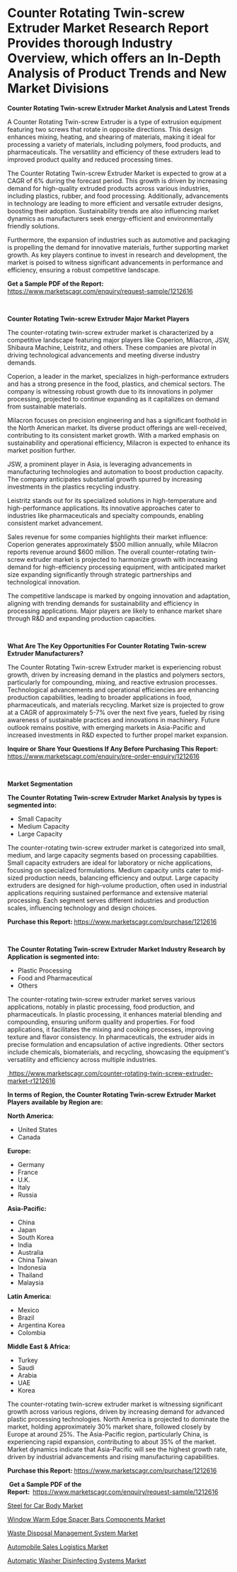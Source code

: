 <p><h1>Counter Rotating Twin-screw Extruder Market Research Report Provides thorough Industry Overview, which offers an In-Depth Analysis of Product Trends and New Market Divisions</h1></p><p><strong>Counter Rotating Twin-screw Extruder Market Analysis and Latest Trends</strong></p>
<p><p>A Counter Rotating Twin-screw Extruder is a type of extrusion equipment featuring two screws that rotate in opposite directions. This design enhances mixing, heating, and shearing of materials, making it ideal for processing a variety of materials, including polymers, food products, and pharmaceuticals. The versatility and efficiency of these extruders lead to improved product quality and reduced processing times.</p><p>The Counter Rotating Twin-screw Extruder Market is expected to grow at a CAGR of 6% during the forecast period. This growth is driven by increasing demand for high-quality extruded products across various industries, including plastics, rubber, and food processing. Additionally, advancements in technology are leading to more efficient and versatile extruder designs, boosting their adoption. Sustainability trends are also influencing market dynamics as manufacturers seek energy-efficient and environmentally friendly solutions.</p><p>Furthermore, the expansion of industries such as automotive and packaging is propelling the demand for innovative materials, further supporting market growth. As key players continue to invest in research and development, the market is poised to witness significant advancements in performance and efficiency, ensuring a robust competitive landscape.</p></p>
<p><strong>Get a Sample PDF of the Report:&nbsp;</strong> <a href="https://www.marketscagr.com/enquiry/request-sample/1212616?utm_campaign=2114&utm_medium=2&utm_source=Github&utm_content=ia&utm_term=24032025&utm_id=counter-rotating-twin-screw-extruder">https://www.marketscagr.com/enquiry/request-sample/1212616</a></p>
<p>&nbsp;</p>
<p><strong>Counter Rotating Twin-screw Extruder Major Market Players</strong></p>
<p><p>The counter-rotating twin-screw extruder market is characterized by a competitive landscape featuring major players like Coperion, Milacron, JSW, Shibaura Machine, Leistritz, and others. These companies are pivotal in driving technological advancements and meeting diverse industry demands.</p><p>Coperion, a leader in the market, specializes in high-performance extruders and has a strong presence in the food, plastics, and chemical sectors. The company is witnessing robust growth due to its innovations in polymer processing, projected to continue expanding as it capitalizes on demand from sustainable materials.</p><p>Milacron focuses on precision engineering and has a significant foothold in the North American market. Its diverse product offerings are well-received, contributing to its consistent market growth. With a marked emphasis on sustainability and operational efficiency, Milacron is expected to enhance its market position further.</p><p>JSW, a prominent player in Asia, is leveraging advancements in manufacturing technologies and automation to boost production capacity. The company anticipates substantial growth spurred by increasing investments in the plastics recycling industry.</p><p>Leistritz stands out for its specialized solutions in high-temperature and high-performance applications. Its innovative approaches cater to industries like pharmaceuticals and specialty compounds, enabling consistent market advancement.</p><p>Sales revenue for some companies highlights their market influence: Coperion generates approximately $500 million annually, while Milacron reports revenue around $600 million. The overall counter-rotating twin-screw extruder market is projected to harmonize growth with increasing demand for high-efficiency processing equipment, with anticipated market size expanding significantly through strategic partnerships and technological innovation.</p><p>The competitive landscape is marked by ongoing innovation and adaptation, aligning with trending demands for sustainability and efficiency in processing applications. Major players are likely to enhance market share through R&D and expanding production capacities.</p></p>
<p>&nbsp;</p>
<p><strong>What Are The Key Opportunities For Counter Rotating Twin-screw Extruder Manufacturers?</strong></p>
<p><p>The Counter Rotating Twin-screw Extruder market is experiencing robust growth, driven by increasing demand in the plastics and polymers sectors, particularly for compounding, mixing, and reactive extrusion processes. Technological advancements and operational efficiencies are enhancing production capabilities, leading to broader applications in food, pharmaceuticals, and materials recycling. Market size is projected to grow at a CAGR of approximately 5-7% over the next five years, fueled by rising awareness of sustainable practices and innovations in machinery. Future outlook remains positive, with emerging markets in Asia-Pacific and increased investments in R&D expected to further propel market expansion.</p></p>
<p><strong>Inquire or Share Your Questions If Any Before Purchasing This Report:</strong> <a href="https://www.marketscagr.com/enquiry/pre-order-enquiry/1212616?utm_campaign=2114&utm_medium=2&utm_source=Github&utm_content=ia&utm_term=24032025&utm_id=counter-rotating-twin-screw-extruder">https://www.marketscagr.com/enquiry/pre-order-enquiry/1212616</a></p>
<p>&nbsp;</p>
<p><strong>Market Segmentation</strong></p>
<p><strong>The Counter Rotating Twin-screw Extruder Market Analysis by types is segmented into:</strong></p>
<p><ul><li>Small Capacity</li><li>Medium Capacity</li><li>Large Capacity</li></ul></p>
<p><p>The counter-rotating twin-screw extruder market is categorized into small, medium, and large capacity segments based on processing capabilities. Small capacity extruders are ideal for laboratory or niche applications, focusing on specialized formulations. Medium capacity units cater to mid-sized production needs, balancing efficiency and output. Large capacity extruders are designed for high-volume production, often used in industrial applications requiring sustained performance and extensive material processing. Each segment serves different industries and production scales, influencing technology and design choices.</p></p>
<p><strong>Purchase this Report:&nbsp;</strong><a href="https://www.marketscagr.com/purchase/1212616?utm_campaign=2114&utm_medium=2&utm_source=Github&utm_content=ia&utm_term=24032025&utm_id=counter-rotating-twin-screw-extruder">https://www.marketscagr.com/purchase/1212616</a></p>
<p>&nbsp;</p>
<p><strong>The Counter Rotating Twin-screw Extruder Market Industry Research by Application is segmented into:</strong></p>
<p><ul><li>Plastic Processing</li><li>Food and Pharmaceutical</li><li>Others</li></ul></p>
<p><p>The counter-rotating twin-screw extruder market serves various applications, notably in plastic processing, food production, and pharmaceuticals. In plastic processing, it enhances material blending and compounding, ensuring uniform quality and properties. For food applications, it facilitates the mixing and cooking processes, improving texture and flavor consistency. In pharmaceuticals, the extruder aids in precise formulation and encapsulation of active ingredients. Other sectors include chemicals, biomaterials, and recycling, showcasing the equipment's versatility and efficiency across multiple industries.</p></p>
<p><a href="https://www.marketscagr.com/counter-rotating-twin-screw-extruder-market-r1212616?utm_campaign=2114&utm_medium=2&utm_source=Github&utm_content=ia&utm_term=24032025&utm_id=counter-rotating-twin-screw-extruder">&nbsp;https://www.marketscagr.com/counter-rotating-twin-screw-extruder-market-r1212616</a></p>
<p><strong>In terms of Region, the Counter Rotating Twin-screw Extruder Market Players available by Region are:</strong></p>
<p>
    <p> <strong> North America: </strong>
        <ul>
            <li>United States</li>
            <li>Canada</li>
        </ul>
        </p> 
    <p> <strong> Europe: </strong>
        <ul>
            <li>Germany</li>
            <li>France</li>
            <li>U.K.</li>
            <li>Italy</li>
            <li>Russia</li>
        </ul>
        </p> 
    <p> <strong> Asia-Pacific: </strong>
        <ul>
            <li>China</li>
            <li>Japan</li>
            <li>South Korea</li>
            <li>India</li>
            <li>Australia</li>
            <li>China Taiwan</li>
            <li>Indonesia</li>
            <li>Thailand</li>
            <li>Malaysia</li>
        </ul>
        </p> 
    <p> <strong> Latin America: </strong>
        <ul>
            <li>Mexico</li>
            <li>Brazil</li>
            <li>Argentina Korea</li>
            <li>Colombia</li>
        </ul>
        </p> 
    <p> <strong> Middle East & Africa: </strong>
        <ul>
            <li>Turkey</li>
            <li>Saudi</li>
            <li>Arabia</li>
            <li>UAE</li>
            <li>Korea</li>
        </ul>
    </p>
    </p>
<p><p>The counter-rotating twin-screw extruder market is witnessing significant growth across various regions, driven by increasing demand for advanced plastic processing technologies. North America is projected to dominate the market, holding approximately 30% market share, followed closely by Europe at around 25%. The Asia-Pacific region, particularly China, is experiencing rapid expansion, contributing to about 35% of the market. Market dynamics indicate that Asia-Pacific will see the highest growth rate, driven by industrial advancements and rising manufacturing capabilities.</p></p>
<p><strong>Purchase this Report: </strong><a href="https://www.marketscagr.com/purchase/1212616?utm_campaign=2114&utm_medium=2&utm_source=Github&utm_content=ia&utm_term=24032025&utm_id=counter-rotating-twin-screw-extruder">https://www.marketscagr.com/purchase/1212616</a></p>
<p>&nbsp;<strong>Get a Sample PDF of the Report:&nbsp;&nbsp;</strong><a href="https://www.marketscagr.com/enquiry/request-sample/1212616?utm_campaign=2114&utm_medium=2&utm_source=Github&utm_content=ia&utm_term=24032025&utm_id=counter-rotating-twin-screw-extruder">https://www.marketscagr.com/enquiry/request-sample/1212616</a></p>
<p><strong></strong></p>
<p><p><a href="https://github.com/shamyzinniwl/Market-Research-Report-List-1/blob/main/steel-for-car-body-market.md?utm_campaign=2114&utm_medium=2&utm_source=Github&utm_content=ia&utm_term=24032025&utm_id=counter-rotating-twin-screw-extruder">Steel for Car Body Market</a></p><p><a href="https://github.com/beroxiluwaya/Market-Research-Report-List-1/blob/main/window-warm-edge-spacer-bars-components-market.md?utm_campaign=2114&utm_medium=2&utm_source=Github&utm_content=ia&utm_term=24032025&utm_id=counter-rotating-twin-screw-extruder">Window Warm Edge Spacer Bars Components Market</a></p><p><a href="https://github.com/geyangvayora/Market-Research-Report-List-1/blob/main/waste-disposal-management-system-market.md?utm_campaign=2114&utm_medium=2&utm_source=Github&utm_content=ia&utm_term=24032025&utm_id=counter-rotating-twin-screw-extruder">Waste Disposal Management System Market</a></p><p><a href="https://github.com/bulkagumanvv/Market-Research-Report-List-1/blob/main/automobile-sales-logistics-market.md?utm_campaign=2114&utm_medium=2&utm_source=Github&utm_content=ia&utm_term=24032025&utm_id=counter-rotating-twin-screw-extruder">Automobile Sales Logistics Market</a></p><p><a href="https://github.com/saklpelzami95/Market-Research-Report-List-1/blob/main/automatic-washer-disinfecting-systems-market.md?utm_campaign=2114&utm_medium=2&utm_source=Github&utm_content=ia&utm_term=24032025&utm_id=counter-rotating-twin-screw-extruder">Automatic Washer Disinfecting Systems Market</a></p></p>